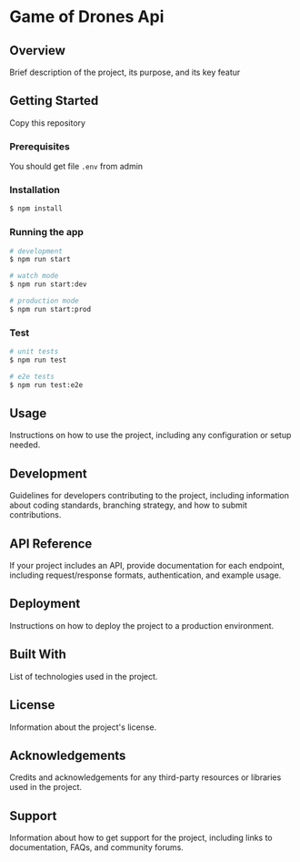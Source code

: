 # Game of Drones Api

## Overview

Brief description of the project, its purpose, and its key featur

## Getting Started

Copy this repository

### Prerequisites

You should get file `.env` from admin

### Installation

```bash
$ npm install
```

### Running the app

```bash
# development
$ npm run start

# watch mode
$ npm run start:dev

# production mode
$ npm run start:prod
```

### Test

```bash
# unit tests
$ npm run test

# e2e tests
$ npm run test:e2e
```

## Usage

Instructions on how to use the project, including any configuration or setup needed.

## Development

Guidelines for developers contributing to the project, including information about coding standards, branching strategy, and how to submit contributions.

## API Reference

If your project includes an API, provide documentation for each endpoint, including request/response formats, authentication, and example usage.

## Deployment

Instructions on how to deploy the project to a production environment.

## Built With

List of technologies used in the project.

## License

Information about the project's license.

## Acknowledgements

Credits and acknowledgements for any third-party resources or libraries used in the project.

## Support

Information about how to get support for the project, including links to documentation, FAQs, and community forums.
